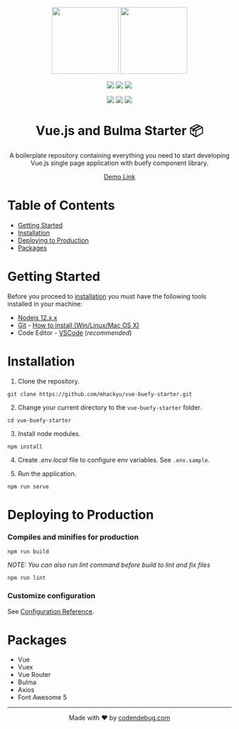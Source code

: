 <p align="center">
<img src="https://vuejs.org/images/logo.png" height="150px">
<img src="https://buefy.org/static/img/buefy.1d65c18.png" height="150px">
</p>

<p align="center">
<img src="https://img.shields.io/badge/node-v12.x.x-red.svg"> <img src="https://img.shields.io/badge/license-MIT-green.svg"> <img src="https://img.shields.io/badge/visit-codendebug.com-white.svg">
</p>

<p align="center">
<img src="https://forthebadge.com/images/badges/built-with-love.svg">
<img src="https://forthebadge.com/images/badges/built-with-swag.svg">
<img src="https://forthebadge.com/images/badges/made-with-javascript.svg">
</p>

<h1 align="center">Vue.js and Bulma Starter 📦</h1>
<p style="text-align: center">A boilerplate repository containing everything you need to start developing Vue.js single page application with buefy component library.</p>

<a href="http://www.vue-buefy-starter.mhackyu.dev"><p align="center">Demo Link</p></a>

# Table of Contents

- [Getting Started](#getting-started)
- [Installation](#installation)
- [Deploying to Production](#deploying-to-production)
- [Packages](#packages)

# Getting Started

Before you proceed to [installation](#installation) you must have the following tools installed in your machine:

- [Nodejs 12.x.x](https://nodejs.org/en/)
- [Git](https://git-scm.com/) - [How to install (Win/Linux/Mac OS X)](https://www.atlassian.com/git/tutorials/install-git)
- Code Editor - [VSCode](https://code.visualstudio.com/) (_recommended_)

# Installation

1. Clone the repository.

```
git clone https://github.com/mhackyu/vue-buefy-starter.git
```

2. Change your current directory to the `vue-buefy-starter` folder.

```
cd vue-buefy-starter
```

3. Install node modules.

```
npm install
```

4. Create _.env.local_ file to configure env variables. See `.env.sample`.

5. Run the application.

```
npm run serve
```

# Deploying to Production

### Compiles and minifies for production

```
npm run build
```

_NOTE: You can also run lint command before build to lint and fix files_

```
npm run lint
```

### Customize configuration

See [Configuration Reference](https://cli.vuejs.org/config/).

# Packages

- Vue
- Vuex
- Vue Router
- Bulma
- Axios
- Font Awesome 5

---

<p align="center">Made with ❤️ by <a href="https://codendebug.com">codendebug.com</a></p>
